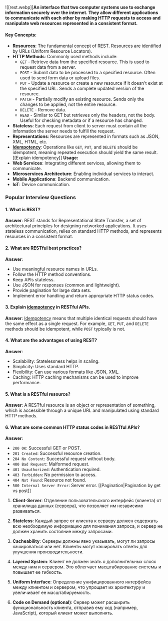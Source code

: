 ![[rest.webp]]**An interface that two computer systems use to exchange information securely over the internet. They allow different applications to communicate with each other by making HTTP requests to access and manipulate web resources represented in a consistent format.**
#### **Key Concepts:**
- **Resources**: The fundamental concept of REST. Resources are identified by URLs (Uniform Resource Locators).
- **HTTP Methods**: Commonly used methods include:
    - `GET` - Retrieve data from the specified resource. This is used to request data from a server.
    - `POST` - Submit data to be processed to a specified resource. Often used to send form data or upload files.
    - `PUT` - Update a resource or create a new resource if it doesn't exist at the specified URL. Sends a complete updated version of the resource.
    - `PATCH` - Partially modify an existing resource. Sends only the changes to be applied, not the entire resource.
    - `DELETE` - Remove data.
    - `HEAD` - Similar to GET but retrieves only the headers, not the body. Useful for checking metadata or if a resource has changed.
- **Stateless**: Each request from client to server must contain all the information the server needs to fulfill the request.
- **Representations**: Resources are represented in formats such as JSON, XML, HTML, etc.
- **[Idempotency](https://www.youtube.com/watch?v=XAccGbtl3Z8&ab_channel=AlexHyett)**: Operations like `GET`, `PUT`, and `DELETE` should be idempotent, meaning repeated execution should yield the same result. [[Explain idempotency]]
**Usage:**
- **Web Services**: Integrating different services, allowing them to communicate.
- **Microservices Architecture**: Enabling individual services to interact.
- **Mobile Applications**: Backend communication.
- **IoT**: Device communication.
### Popular Interview Questions
#### 1. **What is REST?**
**Answer**: REST stands for Representational State Transfer, a set of architectural principles for designing networked applications. It uses stateless communication, relies on standard HTTP methods, and represents resources in a consistent format.
#### 2. **What are RESTful best practices?**
**Answer**:
- Use meaningful resource names in URLs.
- Follow the HTTP method conventions.
- Keep APIs stateless.
- Use JSON for responses (common and lightweight).
- Provide pagination for large data sets.
- Implement error handling and return appropriate HTTP status codes.
#### 3. **Explain [idempotency](https://www.youtube.com/watch?v=XAccGbtl3Z8&ab_channel=AlexHyett) in RESTful APIs.**
**Answer**: [Idempotency](https://www.youtube.com/watch?v=XAccGbtl3Z8&ab_channel=AlexHyett) means that multiple identical requests should have the same effect as a single request. For example, `GET`, `PUT`, and `DELETE` methods should be idempotent, while `POST` typically is not.
#### 4. **What are the advantages of using REST?**
**Answer**:
- Scalability: Statelessness helps in scaling.
- Simplicity: Uses standard HTTP.
- Flexibility: Can use various formats like JSON, XML.
- Caching: HTTP caching mechanisms can be used to improve performance.
#### 5. **What is a RESTful resource?**
**Answer**: A RESTful resource is an object or representation of something, which is accessible through a unique URL and manipulated using standard HTTP methods.
#### 6. **What are some common HTTP status codes in RESTful APIs?**
**Answer**:
- `200 OK`: Successful GET or POST.
- `201 Created`: Successful resource creation.
- `204 No Content`: Successful request without body.
- `400 Bad Request`: Malformed request.
- `401 Unauthorized`: Authentication required.
- `403 Forbidden`: No permission to access.
- `404 Not Found`: Resource not found.
- `500 Internal Server Error`: Server error.
[[Pagination|Pagination by get vs post]]

1. **Client-Server**: Отделение пользовательского интерфейс (клиента) от хранилища данных (сервера), что позволяет им независимо развиваться.
    
2. **Stateless**: Каждый запрос от клиента к серверу должен содержать всю необходимую информацию для понимания запроса, и сервер не должен хранить состояние между запросами.
    
3. **Cacheability**: Серверы должны явно указывать, могут ли запросы кэшироваться или нет. Клиенты могут кэшировать ответы для улучшения производительности.
    
4. **Layered System**: Клиент не должен знать о дополнительных слоях между ним и сервером. Это облегчает масштабирование системы и повышает ее гибкость.
    
5. **Uniform Interface**: Определение унифицированного интерфейса между клиентом и сервером, что упрощает их архитектуру и увеличивает ее масштабируемость.
    
6. **Code on Demand (optional)**: Сервер может расширить функциональность клиента, отправив ему код (например, JavaScript), который клиент может выполнять.